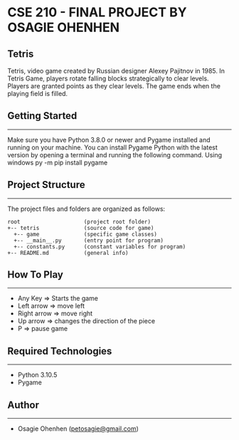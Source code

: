 # CSE 210 - FINAL PROJECT BY OSAGIE OHENHEN

## Tetris
Tetris, video game created by Russian designer Alexey Pajitnov in 1985. In Tetris Game, players  rotate falling blocks strategically to clear levels. Players are granted points as they clear levels. The game ends when the playing field is filled. 

## Getting Started
---
Make sure you have Python 3.8.0 or newer and Pygame installed and running on your machine. You can install Pygame Python with the latest version by opening a terminal and running the following command.
Using windows
py -m pip install pygame


## Project Structure
---
The project files and folders are organized as follows:
```
root                    (project root folder)
+-- tetris              (source code for game)           
  +-- game              (specific game classes)
  +-- __main__.py       (entry point for program)
  +-- constants.py      (constant variables for program)
+-- README.md           (general info)
```

## How To Play
---
* Any Key     => Starts the game
* Left arrow  => move left
* Right arrow => move right
* Up arrow    => changes the direction of the piece
* P           => pause game


## Required Technologies
---
* Python 3.10.5
* Pygame

## Author
---
* Osagie Ohenhen (petosagie@gmail.com)